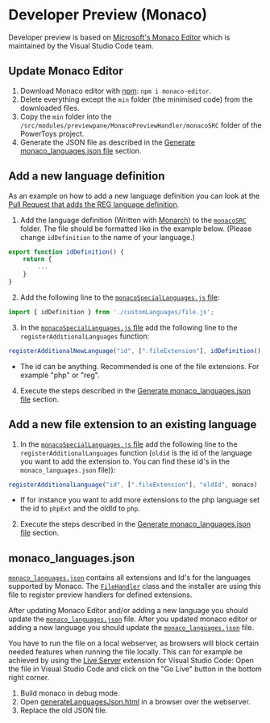 # Developer Preview (Monaco)

Developer preview is based on [Microsoft's Monaco Editor](https://microsoft.github.io/monaco-editor/) which is maintained by the Visual Studio Code team.

## Update Monaco Editor

1. Download Monaco editor with [npm](https://www.npmjs.com/): `npm i monaco-editor`.
2. Delete everything except the `min` folder (the minimised code) from the downloaded files.
3. Copy the `min` folder into the `/src/modules/previewpane/MonacoPreviewHandler/monacoSRC` folder of the PowerToys project.
4. Generate the JSON file as described in the [Generate monaco_languages.json file](#generate-monaco_languagesjson-file) section.

## Add a new language definition

As an example on how to add a new language definition you can look at the [Pull Request that adds the REG language definition](https://github.com/microsoft/PowerToys/pull/17183).

1. Add the language definition (Written with [Monarch](https://microsoft.github.io/monaco-editor/monarch.html)) to the [`monacoSRC`](/src/modules/previewpane/MonacoPreviewHandler/customLanguages/) folder. The file should be formatted like in the example below. (Please change `idDefinition` to the name of your language.)

```javascript
export function idDefinition() {
    return {
        ...
    }
}
```

2. Add the following line to the [`monacoSpecialLanguages.js` file](/src/modules/previewpane/MonacoPreviewHandler/monacoSpecialLanguages.js):

```javascript
import { idDefinition } from './customLanguages/file.js';
```

3. In the [`monacoSpecialLanguages.js` file](/src/modules/previewpane/MonacoPreviewHandler/monacoSpecialLanguages.js) add the following line to the `registerAdditionalLanguages` function:

```javascript
registerAdditionalNewLanguage("id", [".fileExtension"], idDefinition(), monaco)
```

  * The id can be anything. Recommended is one of the file extensions. For example "php" or "reg".

4. Execute the steps described in the [Generate monaco_languages.json file](#generate-monaco_languagesjson-file) section.

## Add a new file extension to an existing language

1. In the [`monacoSpecialLanguages.js` file](/src/modules/previewpane/MonacoPreviewHandler/monacoSpecialLanguages.js) add the following line to the `registerAdditionalLanguages` function (`oldid` is the id of the language you want to add the extension to. You can find these id's in the `monaco_languages.json` file)):

```javascript
registerAdditionalLanguage("id", [".fileExtension"], "oldId", monaco)
```

  * If for instance you want to add more extensions to the php language set the id to `phpExt` and the oldId to `php`.

2. Execute the steps described in the [Generate monaco_languages.json file](#generate-monaco_languagesjson-file) section.

## monaco_languages.json

[`monaco_languages.json`](/src/modules/previewpane/MonacoPreviewHandler/monaco_languages.json) contains all extensions and Id's for the languages supported by Monaco. The [`FileHandler`](/src/modules/previewpane/MonacoPreviewHandler/FileHandler.cs) class and the installer are using this file to register preview handlers for defined extensions.

After updating Monaco Editor and/or adding a new language you should update the [`monaco_languages.json`](/src/modules/previewpane/MonacoPreviewHandler/monaco_languages.json) file.
After you updated monaco editor or adding a new language you should update the [`monaco_languages.json`](/src/modules/previewpane/MonacoPreviewHandler/monaco_languages.json) file.

You have to run the file on a local webserver, as browsers will block certain needed features when running the file locally. This can for example be achieved by using the [Live Server](https://marketplace.visualstudio.com/items?itemName=ritwickdey.LiveServer) extension for Visual Studio Code: Open the file in Visual Studio Code and click on the "Go Live" button in the bottom right corner.

1. Build monaco in debug mode.
2. Open [generateLanguagesJson.html](/src/modules/previewpane/MonacoPreviewHandler/generateLanguagesJson.html) in a browser over the webserver.
3. Replace the old JSON file.
